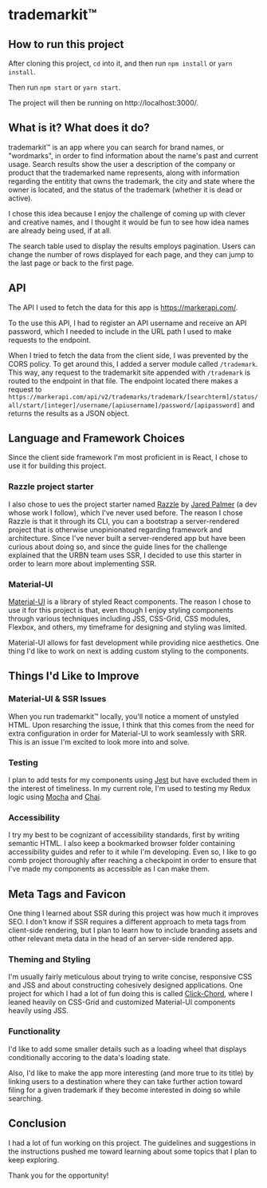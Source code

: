 # trademarkit&#8482;

## How to run this project

After cloning this project, `cd` into it, and then run `npm install` or `yarn install`.

Then run `npm start` or `yarn start`.

The project will then be running on http://localhost:3000/.

## What is it? What does it do?

trademarkit&#8482; is an app where you can search for brand names, or "wordmarks", in order to find information about the name's past and current usage. Search results show the user a description of the company or product that the trademarked name represents, along with information regarding the entitity that owns the trademark, the city and state where the owner is located, and the status of the trademark (whether it is dead or active).

I chose this idea because I enjoy the challenge of coming up with clever and creative names, and I thought it would be fun to see how idea names are already being used, if at all.

The search table used to display the results employs pagination. Users can change the number of rows displayed for each page, and they can jump to the last page or back to the first page.

## API

The API I used to fetch the data for this app is https://markerapi.com/.

To the use this API, I had to register an API username and receive an API password, which I needed to include in the URL path I used to make requests to the endpoint.

When I tried to fetch the data from the client side, I was prevented by the CORS policy. To get around this, I added a server module called `/trademark`. This way, any request to the trademarkit site appended with `/trademark` is routed to the endpoint in that file. The endpoint located there makes a request to `https://markerapi.com/api/v2/trademarks/trademark/[searchterm]/status/all/start/[integer]/username/[apiusername]/password/[apipassword]` and returns the results as a JSON object.

## Language and Framework Choices

Since the client side framework I'm most proficient in is React, I chose to use it for building this project.

### Razzle project starter

I also chose to ues the project starter named [Razzle](https://github.com/jaredpalmer/razzle) by [Jared Palmer](https://github.com/jaredpalmer) (a dev whose work I follow), which I've never used before.
The reason I chose Razzle is that it through its CLI, you can a bootstrap a server-rendered project that is otherwise unopinionated regarding framework and architecture. Since I've never built a server-rendered app but have been curious about doing so, and since the guide lines for the challenge explained that the URBN team uses SSR, I decided to use this starter in order to learn more about implementing SSR.

### Material-UI

[Material-UI](https://material-ui.com/) is a library of styled React components. The reason I chose to use it for this project is that, even though I enjoy styling components through various techniques including JSS, CSS-Grid, CSS modules, Flexbox, and others, my timeframe for designing and styling was limited.

Material-UI allows for fast development while providing nice aesthetics. One thing I'd like to work on next is adding custom styling to the components.

## Things I'd Like to Improve

### Material-UI & SSR Issues

When you run trademarkit&#8482; locally, you'll notice a moment of unstyled HTML. Upon resarching the issue, I think that this comes from the need for extra configuration in order for Material-UI to work seamlessly with SRR. This is an issue I'm excited to look more into and solve.

### Testing

I plan to add tests for my components using [Jest](https://jestjs.io/) but have excluded them in the interest of timeliness. In my current role, I'm used to testing my Redux logic using [Mocha](https://mochajs.org/) and [Chai](https://www.chaijs.com/).

### Accessibility

I try my best to be cognizant of accessibility standards, first by writing semantic HTML. I also keep a bookmarked browser folder containing accessibility guides and refer to it while I'm developing. Even so, I like to go comb project thoroughly after reaching a checkpoint in order to ensure that I've made my components as accessible as I can make them.

## Meta Tags and Favicon

One thing I learned about SSR during this project was how much it improves SEO. I don't know if SSR requires a different approach to meta tags from client-side rendering, but I plan to learn how to include branding assets and other relevant meta data in the head of an server-side rendered app.

### Theming and Styling

I'm usually fairly meticulous about trying to write concise, responsive CSS and JSS and about constructing cohesively designed applications. One project for which I had a lot of fun doing this is called [Click-Chord](https://www.clickchord.com/), where I leaned heavily on CSS-Grid and customized Material-UI components heavily using JSS.

### Functionality

I'd like to add some smaller details such as a loading wheel that displays conditionally accoring to the data's loading state. 

Also, I'd like to make the app more interesting (and more true to its title) by linking users to a destination where they can take further action toward filing for a given trademark if they become interested in doing so while searching.

## Conclusion

I had a lot of fun working on this project. The guidelines and suggestions in the instructions pushed me toward learning about some topics that I plan to keep exploring.

Thank you for the opportunity!